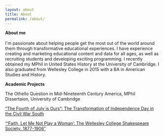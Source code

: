 ```yaml
---
layout: about
title: About
permalink: /about/
---
```


**About me**<br>  
I'm passionate about helping people get the most out of the world around them through transformative educational experiences. I have experience creating and marketing educational content and data for all ages, as well as recruiting students and developing exciting programming. I recently obtained my MPhil in United States History at the University of Cambridge. I also graduated from Wellesley College in 2015 with a BA in American Studies and History.

**Academic Projects**<br>


The Othello Question in Mid-Nineteenth Century America, MPhil Dissertaion, University of Cambridge<br>

[“The Fourth of July is Ours”: The Transformation of Independence Day in the Civil War South](http://repository.wellesley.edu/library_awards/12/)<br>

[“‘Faith, Let Me Not Play a Woman’: The Wellesley College Shakespeare Society, 1877-1906”](http://www.wellesley.edu/sites/default/files/assets/departments/americanstudies/files/obrion_hershey_.pdf)

